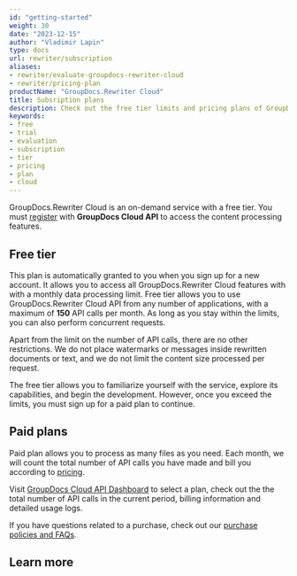 ```yaml
---
id: "getting-started"
weight: 30
date: "2023-12-15"
author: "Vladimir Lapin"
type: docs
url: rewriter/subscription
aliases:
- rewriter/evaluate-groupdocs-rewriter-cloud
- rewriter/pricing-plan
productName: "GroupDocs.Rewriter Cloud"
title: Subsription plans
description: Check out the free tier limits and pricing plans of GroupDocs.Rewriter Cloud service.
keywords:
- free
- trial
- evaluation
- subscription
- tier
- pricing
- plan
- cloud
---
```


GroupDocs.Rewriter Cloud is an on-demand service with a free tier. You must [register](/rewriter/sign-up/) with **GroupDocs Cloud API** to access the content processing features.

## Free tier

This plan is automatically granted to you when you sign up for a new account. It allows you to access all GroupDocs.Rewriter Cloud features with with a monthly data processing limit. Free tier allows you to use GroupDocs.Rewriter Cloud API from any number of applications, with a maximum of **150** API calls per month. As long as you stay within the limits, you can also perform concurrent requests.

Apart from the limit on the number of API calls, there are no other restrictions. We do not place watermarks or messages inside rewritten documents or text, and we do not limit the content size processed per request.

The free tier allows you to familiarize yourself with the service, explore its capabilities, and begin the development. However, once you exceed the limits, you must sign up for a paid plan to continue.

## Paid plans

Paid plan allows you to process as many files as you need. Each month, we will count the total number of API calls you have made and bill you according to [pricing](https://purchase.groupdocs.cloud/pricing).

Visit [GroupDocs Cloud API Dashboard](https://dashboard.groupdocs.cloud/) to select a plan, check out the the total number of API calls in the current period, billing information and detailed usage logs.

If you have questions related to a purchase, check out our [purchase policies and FAQs](https://purchase.groupdocs.cloud/policies).

## Learn more
